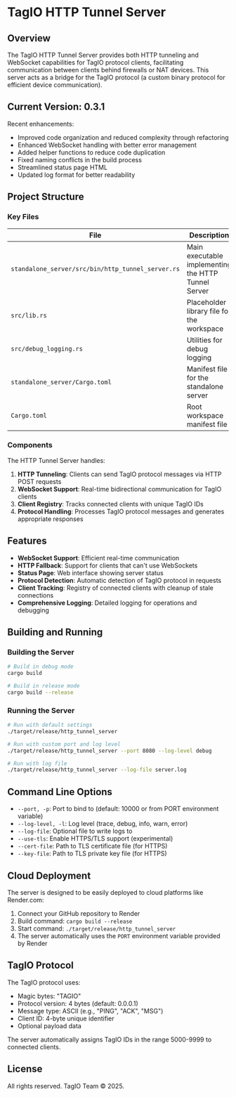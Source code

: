 # TagIO HTTP Tunnel Server

## Overview

The TagIO HTTP Tunnel Server provides both HTTP tunneling and WebSocket capabilities for TagIO protocol clients, facilitating communication between clients behind firewalls or NAT devices. This server acts as a bridge for the TagIO protocol (a custom binary protocol for efficient device communication).

## Current Version: 0.3.1

Recent enhancements:
- Improved code organization and reduced complexity through refactoring
- Enhanced WebSocket handling with better error management
- Added helper functions to reduce code duplication
- Fixed naming conflicts in the build process
- Streamlined status page HTML
- Updated log format for better readability

## Project Structure

### Key Files

| File | Description |
|------|-------------|
| `standalone_server/src/bin/http_tunnel_server.rs` | Main executable implementing the HTTP Tunnel Server |
| `src/lib.rs` | Placeholder library file for the workspace |
| `src/debug_logging.rs` | Utilities for debug logging |
| `standalone_server/Cargo.toml` | Manifest file for the standalone server |
| `Cargo.toml` | Root workspace manifest file |

### Components

The HTTP Tunnel Server handles:
1. **HTTP Tunneling**: Clients can send TagIO protocol messages via HTTP POST requests
2. **WebSocket Support**: Real-time bidirectional communication for TagIO clients
3. **Client Registry**: Tracks connected clients with unique TagIO IDs
4. **Protocol Handling**: Processes TagIO protocol messages and generates appropriate responses

## Features

- **WebSocket Support**: Efficient real-time communication
- **HTTP Fallback**: Support for clients that can't use WebSockets
- **Status Page**: Web interface showing server status
- **Protocol Detection**: Automatic detection of TagIO protocol in requests
- **Client Tracking**: Registry of connected clients with cleanup of stale connections
- **Comprehensive Logging**: Detailed logging for operations and debugging

## Building and Running

### Building the Server

```bash
# Build in debug mode
cargo build

# Build in release mode
cargo build --release
```

### Running the Server

```bash
# Run with default settings
./target/release/http_tunnel_server

# Run with custom port and log level
./target/release/http_tunnel_server --port 8080 --log-level debug

# Run with log file
./target/release/http_tunnel_server --log-file server.log
```

## Command Line Options

- `--port, -p`: Port to bind to (default: 10000 or from PORT environment variable)
- `--log-level, -l`: Log level (trace, debug, info, warn, error)
- `--log-file`: Optional file to write logs to
- `--use-tls`: Enable HTTPS/TLS support (experimental)
- `--cert-file`: Path to TLS certificate file (for HTTPS)
- `--key-file`: Path to TLS private key file (for HTTPS)

## Cloud Deployment

The server is designed to be easily deployed to cloud platforms like Render.com:

1. Connect your GitHub repository to Render
2. Build command: `cargo build --release`
3. Start command: `./target/release/http_tunnel_server`
4. The server automatically uses the `PORT` environment variable provided by Render

## TagIO Protocol

The TagIO protocol uses:
- Magic bytes: "TAGIO"
- Protocol version: 4 bytes (default: 0.0.0.1)
- Message type: ASCII (e.g., "PING", "ACK", "MSG")
- Client ID: 4-byte unique identifier
- Optional payload data

The server automatically assigns TagIO IDs in the range 5000-9999 to connected clients.

## License

All rights reserved. TagIO Team © 2025. 